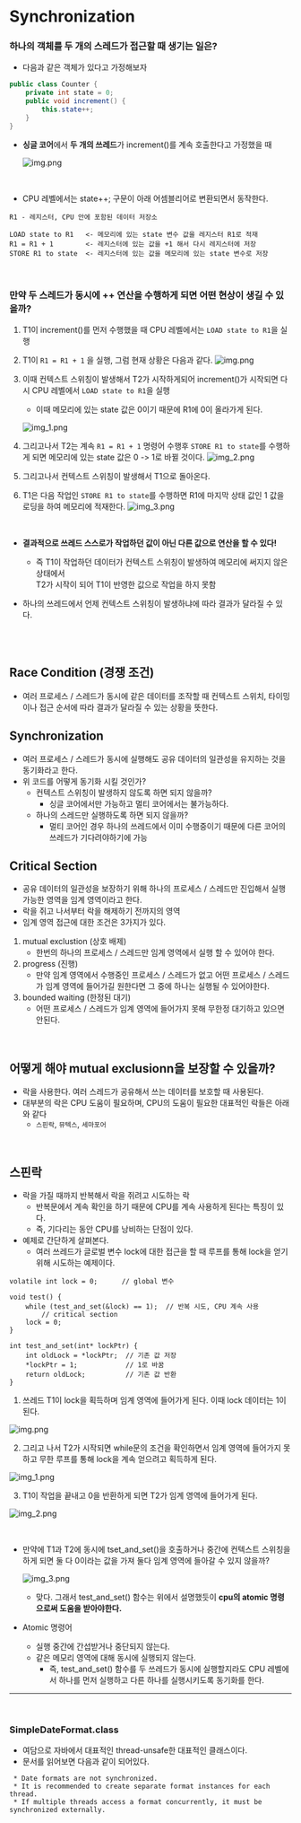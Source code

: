 # Synchronization

### 하나의 객체를 두 개의 스레드가 접근할 때 생기는 일은?
- 다음과 같은 객체가 있다고 가정해보자
```java
public class Counter {
    private int state = 0;
    public void increment() {
        this.state++;
    }
}
```

- **싱글 코어**에서 **두 개의 쓰레드**가 increment()를 계속 호출한다고 가정했을 때

  ![img.png](img/synchronization/img.png)

<br>

- CPU 레벨에서는 state++; 구문이 아래 어셈블리어로 변환되면서 동작한다. 
```text
R1 - 레지스터, CPU 안에 포함된 데이터 저장소

LOAD state to R1   <- 메모리에 있는 state 변수 값을 레지스터 R1로 적재 
R1 = R1 + 1        <- 레지스터에 있는 값을 +1 해서 다시 레지스터에 저장
STORE R1 to state  <- 레지스터에 있는 값을 메모리에 있는 state 변수로 저장 
```

<br>

### 만약 두 스레드가 동시에 ++ 연산을 수행하게 되면 어떤 현상이 생길 수 있을까?

1. T1이 increment()를 먼저 수행했을 때 CPU 레벨에서는 `LOAD state to R1`을 실행
2. T1이 `R1 = R1 + 1` 을 실행, 그럼 현재 상황은 다음과 같다.
  ![img.png](img/synchronization/img_1.png)

3. 이때 컨텍스트 스위칭이 발생해서 T2가 시작하게되어 increment()가 시작되면 다시 CPU 레벨에서 `LOAD state to R1`을 실행
   - 이때 메모리에 있는 state 값은 0이기 때문에 R1에 0이 올라가게 된다.
  
   ![img_1.png](img/synchronization/img_2.png)

4. 그리고나서 T2는 계속 `R1 = R1 + 1` 명령어 수행후 `STORE R1 to state`를 수행하게 되면 메모리에 있는 state 값은 0 -> 1로 바뀔 것이다.
  ![img_2.png](img/synchronization/img_3.png)
5. 그리고나서 컨텍스트 스위칭이 발생해서 T1으로 돌아온다.
6. T1은 다음 작업인 `STORE R1 to state`를 수행하면 R1에 마지막 상태 값인 1 값을 로딩을 하여 메모리에 적재한다.
  ![img_3.png](img/synchronization/img_4.png)

<br>

- **결과적으로 쓰레드 스스로가 작업하던 값이 아닌 다른 값으로 연산을 할 수 있다!**
  - 즉 T1이 작업하던 데이터가 컨텍스트 스위칭이 발생하여 메모리에 써지지 않은 상태에서 <br> T2가 시작이 되어 T1이 반영한 값으로 작업을 하지 못함
  
- 하나의 쓰레드에서 언제 컨텍스트 스위칭이 발생하냐에 따라 결과가 달라질 수 있다.

<br>
<br>

## Race Condition (경쟁 조건)
- 여러 프로세스 / 스레드가 동시에 같은 데이터를 조작할 때 컨텍스트 스위치, 타이밍이나 접근 순서에 따라 결과가 달라질 수 있는 상황을 뜻한다.


## Synchronization
- 여러 프로세스 / 스레드가 동시에 실행해도 공유 데이터의 일관성을 유지하는 것을 동기화라고 한다.
- 위 코드를 어떻게 동기화 시킬 것인가?
  - 컨텍스트 스위칭이 발생하지 않도록 하면 되지 않을까?
    - 싱글 코어에서만 가능하고 멀티 코어에서는 불가능하다.
  - 하나의 스레드만 실행하도록 하면 되지 않을까?
    - 멀티 코어인 경우 하나의 쓰레드에서 이미 수행중이기 때문에 다른 코어의 쓰레드가 기다려야하기에 가능

## Critical Section 
- 공유 데이터의 일관성을 보장하기 위해 하나의 프로세스 / 스레드만 진입해서 실행 가능한 영역을 임계 영역이라고 한다.
- 락을 쥐고 나서부터 락을 해제하기 전까지의 영역
- 임계 영역 접근에 대한 조건은 3가지가 있다.
1. mutual exclustion (상호 배제)
    - 한번의 하나의 프로세스 / 스레드만 임계 영역에서 실행 할 수 있어야 한다.
2. progress (진행)
    - 만약 임계 영역에서 수행중인 프로세스 / 스레드가 없고 어떤 프로세스 / 스레드가 임계 영역에 들어가길 원한다면 그 중에 하나는 실행될 수 있어야한다.
3. bounded waiting (한정된 대기)
    - 어떤 프로세스 / 스레드가 임계 영역에 들어가지 못해 무한정 대기하고 있으면 안된다.

<br>

## 어떻게 해야 mutual exclusionn을 보장할 수 있을까?
- 락을 사용한다. 여러 스레드가 공유해서 쓰는 데이터를 보호할 때 사용된다.
- 대부분의 락은 CPU 도움이 필요하며, CPU의 도움이 필요한 대표적인 락들은 아래와 같다
  - `스핀락`, `뮤텍스`, `세마포어`

<br>

## 스핀락
- 락을 가질 때까지 반복해서 락을 쥐려고 시도하는 락
  - 반복문에서 계속 확인을 하기 때문에 CPU를 계속 사용하게 된다는 특징이 있다.
  - 즉, 기다리는 동안 CPU를 낭비하는 단점이 있다.
- 예제로 간단하게 살펴본다.
  - 여러 쓰레드가 글로벌 변수 lock에 대한 접근을 할 때 루프를 통해 lock을 얻기 위해 시도하는 예제이다.
```
volatile int lock = 0;      // global 변수

void test() {
    while (test_and_set(&lock) == 1);  // 반복 시도, CPU 계속 사용
        // critical section 
    lock = 0;
}

int test_and_set(int* lockPtr) {
	int oldLock = *lockPtr;  // 기존 값 저장
	*lockPtr = 1;            // 1로 바꿈
	return oldLock;          // 기존 값 반환
}
```
1. 쓰레드 T1이 lock을 획득하며 임계 영역에 들어가게 된다. 이때 lock 데이터는 1이 된다.

  ![img.png](img/synchronization/spinlock.png)

2. 그리고 나서 T2가 시작되면 while문의 조건을 확인하면서 임계 영역에 들어가지 못하고 무한 루프를 통해 lock을 계속 얻으려고 획득하게 된다. 
  
  ![img_1.png](img/synchronization/spinlock_1.png)

3. T1이 작업을 끝내고 0을 반환하게 되면 T2가 임계 영역에 들어가게 된다.

  ![img_2.png](img/synchronization/spinlock_2.png)

<br>

- 만약에 T1과 T2에 동시에 tset_and_set()을 호출하거나 중간에 컨텍스트 스위칭을 하게 되면 둘 다 0이라는 값을 가져 둘다 임계 영역에 들아갈 수 있지 않을까?
  
  ![img_3.png](img/synchronization/spinlock_3.png)

  - 맞다. 그래서 test_and_set() 함수는 위에서 설명했듯이 **cpu의 atomic 명령으로써 도움을 받아야한다.**
  
- Atomic 명령어
  - 실행 중간에 간섭받거나 중단되지 않는다.
  - 같은 메모리 영역에 대해 동시에 실행되지 않는다.
    - 즉, test_and_set() 함수를 두 쓰레드가 동시에 실행할지라도 CPU 레벨에서 하나를 먼저 실행하고 다른 하나를 실행시키도록 동기화를 한다. 

----

<br>

### SimpleDateFormat.class
- 여담으로 자바에서 대표적인 thread-unsafe한 대표적인 클래스이다.
- 문서를 읽어보면 다음과 같이 되어있다.
```text
 * Date formats are not synchronized.
 * It is recommended to create separate format instances for each thread.
 * If multiple threads access a format concurrently, it must be synchronized externally.
```





